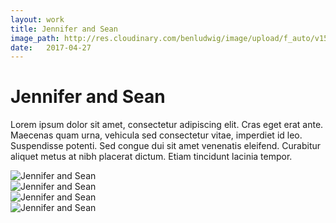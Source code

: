```yaml
---
layout: work
title: Jennifer and Sean
image_path: http://res.cloudinary.com/benludwig/image/upload/f_auto/v1500154407/js-1_far99p.jpg
date:   2017-04-27
---
```

<div class="grid-container">
<div class="grid">
<div class="grid-sizer"></div>
<div class="grid-item">
  <div class="copy-block revealblock">
    <h1>Jennifer and Sean</h1>
    <p>Lorem ipsum dolor sit amet, consectetur adipiscing elit. Cras eget erat ante. Maecenas quam urna, vehicula sed consectetur vitae, imperdiet id leo. Suspendisse potenti. Sed congue dui sit amet venenatis eleifend. Curabitur aliquet metus at nibh placerat dictum. Etiam tincidunt lacinia tempor.</p>
  </div>
</div>
<div class="grid-item">
<img src="http://res.cloudinary.com/benludwig/image/upload/f_auto/v1500154407/js-1_far99p.jpg" class="revealblock" alt="Jennifer and Sean">
</div>
<div class="grid-item">
<img src="http://res.cloudinary.com/benludwig/image/upload/f_auto/v1500154402/js-2_qxfdxc.jpg" class="revealblock" alt="Jennifer and Sean">
</div>
<div class="grid-item">
<img src="http://res.cloudinary.com/benludwig/image/upload/f_auto/v1500154406/js-4_gevpkv.jpg" class="revealblock" alt="Jennifer and Sean">
</div>
<div class="grid-item">
<img src="http://res.cloudinary.com/benludwig/image/upload/f_auto/v1500154406/js-3_gwlnrc.jpg" class="revealblock" alt="Jennifer and Sean">
</div>
</div>
</div>
